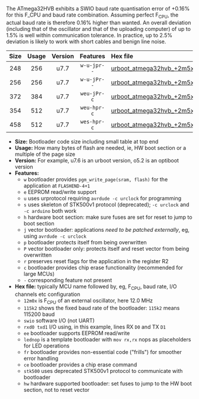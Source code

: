 The ATmega32HVB exhibits a SWIO baud rate quantisation error of +0.16% for this F_CPU and baud rate combination. Assuming perfect F<sub>CPU</sub>, the actual baud rate is therefore 0.16% higher than wanted. An overall deviation (including that of the oscillator and that of the uploading computer) of up to 1.5% is well within communication tolerance. In practice, up to 2.5% deviation is likely to work with short cables and benign line noise.

|Size|Usage|Version|Features|Hex file|
|:-:|:-:|:-:|:-:|:--|
|248|256|u7.7|`w-u-jpr--`|[urboot_atmega32hvb_+2m5x_++38k4_swio_rxb0_txb1_lednop.hex](https://raw.githubusercontent.com/stefanrueger/urboot.hex/main/mcus/atmega32hvb/external_oscillator/fcpu_+2m5x/br_++38k4/urboot_atmega32hvb_+2m5x_++38k4_swio_rxb0_txb1_lednop.hex)|
|256|256|u7.7|`w-u-jPr--`|[urboot_atmega32hvb_+2m5x_++38k4_swio_rxb0_txb1.hex](https://raw.githubusercontent.com/stefanrueger/urboot.hex/main/mcus/atmega32hvb/external_oscillator/fcpu_+2m5x/br_++38k4/urboot_atmega32hvb_+2m5x_++38k4_swio_rxb0_txb1.hex)|
|372|384|u7.7|`weu-jPr-c`|[urboot_atmega32hvb_+2m5x_++38k4_swio_rxb0_txb1_ee_lednop_fr_ce.hex](https://raw.githubusercontent.com/stefanrueger/urboot.hex/main/mcus/atmega32hvb/external_oscillator/fcpu_+2m5x/br_++38k4/urboot_atmega32hvb_+2m5x_++38k4_swio_rxb0_txb1_ee_lednop_fr_ce.hex)|
|354|512|u7.7|`weu-hpr-c`|[urboot_atmega32hvb_+2m5x_++38k4_swio_rxb0_txb1_ee_lednop_fr_ce_hw.hex](https://raw.githubusercontent.com/stefanrueger/urboot.hex/main/mcus/atmega32hvb/external_oscillator/fcpu_+2m5x/br_++38k4/urboot_atmega32hvb_+2m5x_++38k4_swio_rxb0_txb1_ee_lednop_fr_ce_hw.hex)|
|458|512|u7.7|`wes-hpr-c`|[urboot_atmega32hvb_+2m5x_++38k4_swio_rxb0_txb1_ee_lednop_fr_ce_stk500_hw.hex](https://raw.githubusercontent.com/stefanrueger/urboot.hex/main/mcus/atmega32hvb/external_oscillator/fcpu_+2m5x/br_++38k4/urboot_atmega32hvb_+2m5x_++38k4_swio_rxb0_txb1_ee_lednop_fr_ce_stk500_hw.hex)|

- **Size:** Bootloader code size including small table at top end
- **Usage:** How many bytes of flash are needed, ie, HW boot section or a multiple of the page size
- **Version:** For example, u7.6 is an urboot version, o5.2 is an optiboot version
- **Features:**
  + `w` bootloader provides `pgm_write_page(sram, flash)` for the application at `FLASHEND-4+1`
  + `e` EEPROM read/write support
  + `u` uses urprotocol requiring `avrdude -c urclock` for programming
  + `s` uses skeleton of STK500v1 protocol (deprecated); `-c urclock` and `-c arduino` both work
  + `h` hardware boot section: make sure fuses are set for reset to jump to boot section
  + `j` vector bootloader: applications *need to be patched externally*, eg, using `avrdude -c urclock`
  + `p` bootloader protects itself from being overwritten
  + `P` vector bootloader only: protects itself and reset vector from being overwritten
  + `r` preserves reset flags for the application in the register R2
  + `c` bootloader provides chip erase functionality (recommended for large MCUs)
  + `-` corresponding feature not present
- **Hex file:** typically MCU name followed by, eg, F<sub>CPU</sub>, baud rate, I/O channels etc configuration
  + `12m0x` is F<sub>CPU</sub> of an external oscillator, here 12.0 MHz
  + `115k2` shows the fixed baud rate of the bootloader: `115k2` means 115200 baud
  + `swio` software I/O (not UART)
  + `rxd0 txd1` I/O using, in this example, lines RX `D0` and TX `D1`
  + `ee` bootloader supports EEPROM read/write
  + `lednop` is a template bootloader with `mov rx,rx` nops as placeholders for LED operations
  + `fr` bootloader provides non-essential code ("frills") for smoother error handling
  + `ce` bootloader provides a chip erase command
  + `stk500` uses deprecated STK500v1 protocol to communicate with bootloader
  + `hw` hardware supported bootloader: set fuses to jump to the HW boot section, not to reset vector
